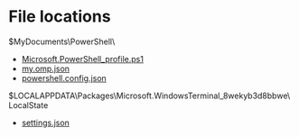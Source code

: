 # File locations

$MyDocuments\PowerShell\
- [Microsoft.PowerShell_profile.ps1](Microsoft.PowerShell_profile.ps1)
- [my.omp.json](my.omp.json)
- [powershell.config.json](powershell.config.json)

$LOCALAPPDATA\Packages\Microsoft.WindowsTerminal_8wekyb3d8bbwe\LocalState
- [settings.json](settings.json)

